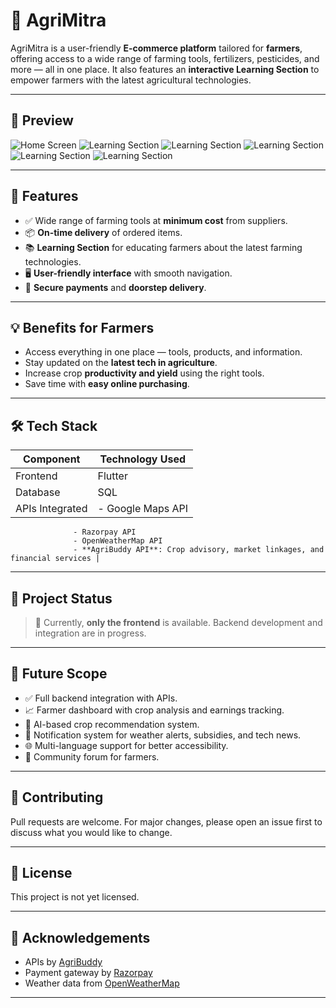 # 🌾 AgriMitra

AgriMitra is a user-friendly **E-commerce platform** tailored for **farmers**, offering access to a wide range of farming tools, fertilizers, pesticides, and more — all in one place. It also features an **interactive Learning Section** to empower farmers with the latest agricultural technologies.

---

## 📱 Preview
![Home Screen](Screenshots/login.jpg)
![Learning Section](Screenshots/home.jpg)
![Learning Section](Screenshots/menu.jpg)
![Learning Section](Screenshots/learning.jpg)
![Learning Section](Screenshots/cart.jpg)
![Learning Section](Screenshots/payments.jpg)
<!-- Example:
![Home Screen](screenshots/home_screen.png)
![Learning Section](screenshots/learning_section.png)
-->

---

## 🚀 Features

- ✅ Wide range of farming tools at **minimum cost** from suppliers.
- 📦 **On-time delivery** of ordered items.
- 📚 **Learning Section** for educating farmers about the latest farming technologies.
- 🖥️ **User-friendly interface** with smooth navigation.
- 🔐 **Secure payments** and **doorstep delivery**.

---

## 💡 Benefits for Farmers

- Access everything in one place — tools, products, and information.
- Stay updated on the **latest tech in agriculture**.
- Increase crop **productivity and yield** using the right tools.
- Save time with **easy online purchasing**.

---

## 🛠 Tech Stack

| Component       | Technology Used      |
|----------------|----------------------|
| Frontend        | Flutter               |
| Database        | SQL                  |
| APIs Integrated | - Google Maps API  
                  - Razorpay API  
                  - OpenWeatherMap API  
                  - **AgriBuddy API**: Crop advisory, market linkages, and financial services |

---

## 📌 Project Status

> 🔧 Currently, **only the frontend** is available. Backend development and integration are in progress.

---

## 🔭 Future Scope

- ✅ Full backend integration with APIs.
- 📈 Farmer dashboard with crop analysis and earnings tracking.
- 🧠 AI-based crop recommendation system.
- 🔔 Notification system for weather alerts, subsidies, and tech news.
- 🌐 Multi-language support for better accessibility.
- 🤝 Community forum for farmers.

---

## 🤝 Contributing

Pull requests are welcome. For major changes, please open an issue first to discuss what you would like to change.

---

## 📄 License

This project is not yet licensed.

---

## 🙌 Acknowledgements

- APIs by [AgriBuddy](https://agribuddy.com)
- Payment gateway by [Razorpay](https://razorpay.com)
- Weather data from [OpenWeatherMap](https://openweathermap.org)

---


